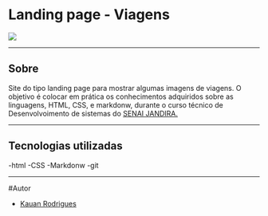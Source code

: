 # Landing page - Viagens 

![](./screenshot/viagens.png)
___
## Sobre
Site do tipo landing page para mostrar algumas imagens de viagens. O objetivo é colocar em prática os conhecimentos adquiridos sobre as linguagens, HTML, CSS, e markdonw, durante o curso técnico de Desenvolvoimento de sistemas do [SENAI JANDIRA.](https://sp.senai.br/unidade/jandira/)


___

## Tecnologias utilizadas 
-html
-CSS
-Markdonw
-git

___

#Autor 

- [Kauan Rodrigues]()